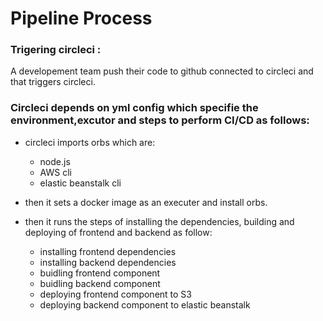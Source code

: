 # Pipeline Process
### Trigering circleci :

A developement team push their code to github connected to circleci and that triggers circleci. 



### Circleci depends on yml config which specifie the environment,excutor and steps to perform CI/CD as follows:



* circleci imports orbs which are:
   - node.js
   - AWS cli
   - elastic beanstalk cli

* then it sets a docker image as an executer and install orbs.
* then it runs the steps of installing the dependencies, building and deploying of frontend and backend as follow:
   - installing frontend dependencies
   - installing backend dependencies
   - buidling frontend component 
   - buidling backend component 
   - deploying frontend component to S3
   - deploying backend component to elastic beanstalk
